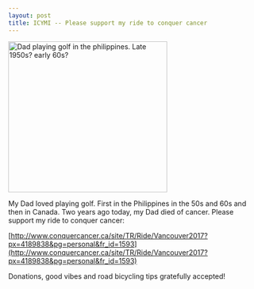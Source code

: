 ```yaml
---
layout: post
title: ICYMI -- Please support my ride to conquer cancer
---
```


<a data-flickr-embed="true"  href="https://www.flickr.com/photos/roland/16339126909/in/photolist-qTQibD-qeuk1c-qeumox-qTQe1p-rbcAbq-rbi5Y8-qW5VJD-qTH119-rbhNoK-rbhzD6-qTPo96-qW5Vgz-rdxLtv-6WZXp4-qW5T9D-rdp1cg-qW5RLP-rds5Ph-qW7Vsk-v2ygZU-qW7VaX" title="Dad playing golf in the philippines. Late 1950s? early 60s?"><img src="https://c1.staticflickr.com/8/7389/16339126909_64328d39ee_n.jpg" width="320" height="305" alt="Dad playing golf in the philippines. Late 1950s? early 60s?"></a><script async src="//embedr.flickr.com/assets/client-code.js" charset="utf-8"></script>

My Dad loved playing golf. First in the Philippines in the 50s and 60s and then in Canada. Two years ago today, my Dad died of cancer. Please support my ride to conquer cancer:

[http://www.conquercancer.ca/site/TR/Ride/Vancouver2017?px=4189838&pg=personal&fr_id=1593](http://www.conquercancer.ca/site/TR/Ride/Vancouver2017?px=4189838&pg=personal&fr_id=1593)

Donations, good vibes and road bicycling tips gratefully accepted!